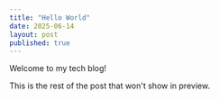 ```yaml
---
title: "Hello World"
date: 2025-06-14
layout: post
published: true
---
```


Welcome to my tech blog!

<!--more-->

This is the rest of the post that won't show in preview.

